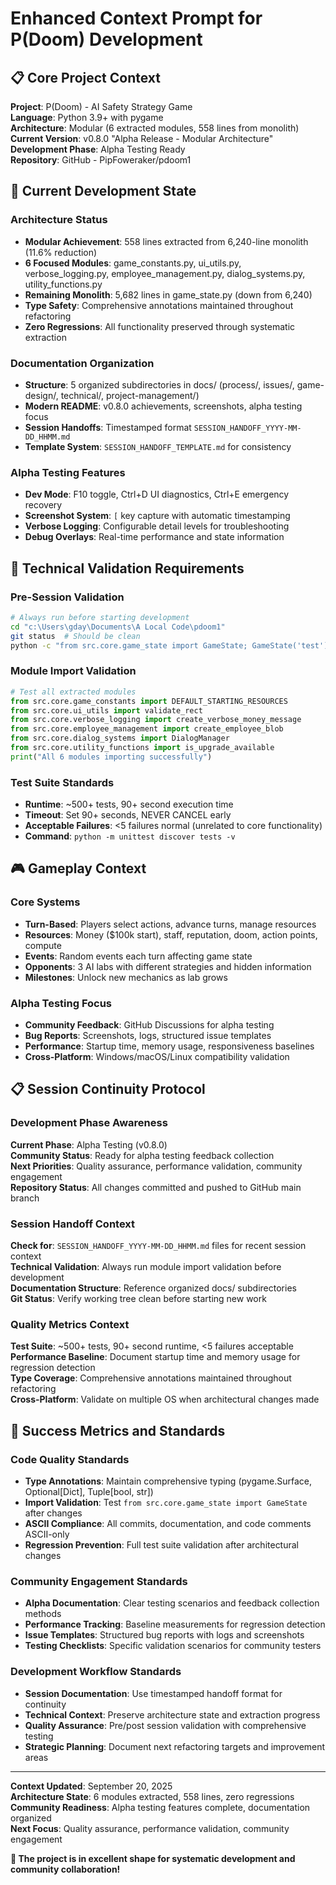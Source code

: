 # Enhanced Context Prompt for P(Doom) Development

## 📋 **Core Project Context**

**Project**: P(Doom) - AI Safety Strategy Game  
**Language**: Python 3.9+ with pygame  
**Architecture**: Modular (6 extracted modules, 558 lines from monolith)  
**Current Version**: v0.8.0 "Alpha Release - Modular Architecture"  
**Development Phase**: Alpha Testing Ready  
**Repository**: GitHub - PipFoweraker/pdoom1  

## 🎯 **Current Development State**

### **Architecture Status**
- **Modular Achievement**: 558 lines extracted from 6,240-line monolith (11.6% reduction)
- **6 Focused Modules**: game_constants.py, ui_utils.py, verbose_logging.py, employee_management.py, dialog_systems.py, utility_functions.py
- **Remaining Monolith**: 5,682 lines in game_state.py (down from 6,240)
- **Type Safety**: Comprehensive annotations maintained throughout refactoring
- **Zero Regressions**: All functionality preserved through systematic extraction

### **Documentation Organization**
- **Structure**: 5 organized subdirectories in docs/ (process/, issues/, game-design/, technical/, project-management/)
- **Modern README**: v0.8.0 achievements, screenshots, alpha testing focus
- **Session Handoffs**: Timestamped format `SESSION_HANDOFF_YYYY-MM-DD_HHMM.md`
- **Template System**: `SESSION_HANDOFF_TEMPLATE.md` for consistency

### **Alpha Testing Features**
- **Dev Mode**: F10 toggle, Ctrl+D UI diagnostics, Ctrl+E emergency recovery
- **Screenshot System**: `[` key capture with automatic timestamping
- **Verbose Logging**: Configurable detail levels for troubleshooting
- **Debug Overlays**: Real-time performance and state information

## 🔧 **Technical Validation Requirements**

### **Pre-Session Validation**
```bash
# Always run before starting development
cd "c:\Users\gday\Documents\A Local Code\pdoom1"
git status  # Should be clean
python -c "from src.core.game_state import GameState; GameState('test')"
```

### **Module Import Validation**
```python
# Test all extracted modules
from src.core.game_constants import DEFAULT_STARTING_RESOURCES
from src.core.ui_utils import validate_rect
from src.core.verbose_logging import create_verbose_money_message
from src.core.employee_management import create_employee_blob
from src.core.dialog_systems import DialogManager
from src.core.utility_functions import is_upgrade_available
print("All 6 modules importing successfully")
```

### **Test Suite Standards**
- **Runtime**: ~500+ tests, 90+ second execution time
- **Timeout**: Set 90+ seconds, NEVER CANCEL early
- **Acceptable Failures**: <5 failures normal (unrelated to core functionality)
- **Command**: `python -m unittest discover tests -v`

## 🎮 **Gameplay Context**

### **Core Systems**
- **Turn-Based**: Players select actions, advance turns, manage resources
- **Resources**: Money ($100k start), staff, reputation, doom, action points, compute
- **Events**: Random events each turn affecting game state
- **Opponents**: 3 AI labs with different strategies and hidden information
- **Milestones**: Unlock new mechanics as lab grows

### **Alpha Testing Focus**
- **Community Feedback**: GitHub Discussions for alpha testing
- **Bug Reports**: Screenshots, logs, structured issue templates
- **Performance**: Startup time, memory usage, responsiveness baselines
- **Cross-Platform**: Windows/macOS/Linux compatibility validation

## 📋 **Session Continuity Protocol**

### **Development Phase Awareness**
**Current Phase**: Alpha Testing (v0.8.0)  
**Community Status**: Ready for alpha testing feedback collection  
**Next Priorities**: Quality assurance, performance validation, community engagement  
**Repository Status**: All changes committed and pushed to GitHub main branch  

### **Session Handoff Context**
**Check for**: `SESSION_HANDOFF_YYYY-MM-DD_HHMM.md` files for recent session context  
**Technical Validation**: Always run module import validation before development  
**Documentation Structure**: Reference organized docs/ subdirectories  
**Git Status**: Verify working tree clean before starting new work  

### **Quality Metrics Context**
**Test Suite**: ~500+ tests, 90+ second runtime, <5 failures acceptable  
**Performance Baseline**: Document startup time and memory usage for regression detection  
**Type Coverage**: Comprehensive annotations maintained throughout refactoring  
**Cross-Platform**: Validate on multiple OS when architectural changes made  

## 🚀 **Success Metrics and Standards**

### **Code Quality Standards**
- **Type Annotations**: Maintain comprehensive typing (pygame.Surface, Optional[Dict], Tuple[bool, str])
- **Import Validation**: Test `from src.core.game_state import GameState` after changes
- **ASCII Compliance**: All commits, documentation, and code comments ASCII-only
- **Regression Prevention**: Full test suite validation after architectural changes

### **Community Engagement Standards**
- **Alpha Documentation**: Clear testing scenarios and feedback collection methods
- **Performance Tracking**: Baseline measurements for regression detection
- **Issue Templates**: Structured bug reports with logs and screenshots
- **Testing Checklists**: Specific validation scenarios for community testers

### **Development Workflow Standards**
- **Session Documentation**: Use timestamped handoff format for continuity
- **Technical Context**: Preserve architecture state and extraction progress
- **Quality Assurance**: Pre/post session validation with comprehensive testing
- **Strategic Planning**: Document next refactoring targets and improvement areas

---

**Context Updated**: September 20, 2025  
**Architecture State**: 6 modules extracted, 558 lines, zero regressions  
**Community Readiness**: Alpha testing features complete, documentation organized  
**Next Focus**: Quality assurance, performance validation, community engagement  

**🎯 The project is in excellent shape for systematic development and community collaboration!**